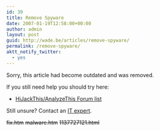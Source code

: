 ```yaml
---
id: 39
title: Remove Spyware
date: 2007-01-19T12:58:00+00:00
author: admin
layout: post
guid: http://wade.be/articles/remove-spyware/
permalink: /remove-spyware/
aktt_notify_twitter:
  - yes
---
```

<p class="lead">
  Sorry, this article had become outdated and was removed.
</p>

If you still need help you should try here:

  * [HiJackThis/AnalyzeThis Forum list](http://web.archive.org/web/20120709040632/http://hjt-data.trendmicro.com:80/hjt/analyzethis/index.php)

Still unsure? Contact an [IT expert](http://www.devotedit.com/).

<span style="text-decoration: line-through;">fix.htm</span> <span style="text-decoration: line-through;">malware.htm</span> <span style="text-decoration: line-through;">1137727121.html<br /> </span>